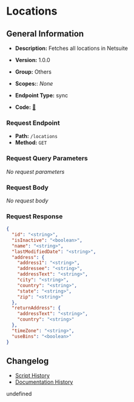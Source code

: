 # Locations

## General Information
- **Description:** Fetches all locations in Netsuite

- **Version:** 1.0.0
- **Group:** Others
- **Scopes:**: _None_
- **Endpoint Type:** sync
- **Code:** [🔗](https://github.com/NangoHQ/integration-templates/tree/main/integrations/netsuite-tba/syncs/locations.ts)

### Request Endpoint

- **Path:** `/locations`
- **Method:** `GET`

### Request Query Parameters

_No request parameters_

### Request Body

_No request body_

### Request Response

```json
{
  "id": "<string>",
  "isInactive": "<boolean>",
  "name": "<string>",
  "lastModifiedDate": "<string>",
  "address": {
    "address1": "<string>",
    "addressee": "<string>",
    "addressText": "<string>",
    "city": "<string>",
    "country": "<string>",
    "state": "<string>",
    "zip": "<string>"
  },
  "returnAddress": {
    "addressText": "<string>",
    "country": "<string>"
  },
  "timeZone": "<string>",
  "useBins": "<boolean>"
}
```

## Changelog


- [Script History](https://github.com/NangoHQ/integration-templates/commits/main/integrations/netsuite-tba/syncs/locations.ts)
- [Documentation History](https://github.com/NangoHQ/integration-templates/commits/main/integrations/netsuite-tba/syncs/locations.md)

<!-- END  GENERATED CONTENT -->

undefined